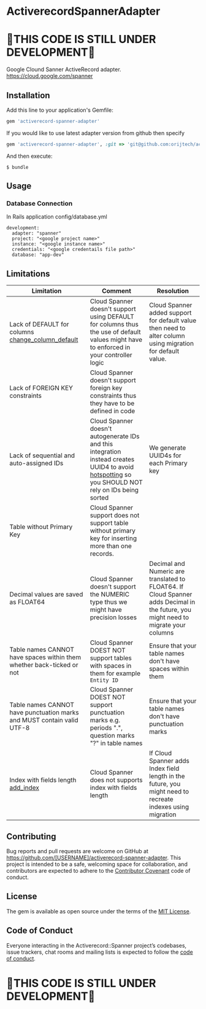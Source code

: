 # ActiverecordSpannerAdapter

# 🚨THIS CODE IS STILL UNDER DEVELOPMENT🚨

Google Clound Sanner ActiveRecord adapter. https://cloud.google.com/spanner

## Installation

Add this line to your application's Gemfile:

```ruby
gem 'activerecord-spanner-adapter'
```

If you would like to use latest adapter version from github then specify

```ruby
gem 'activerecord-spanner-adapter', :git => 'git@github.com:orijtech/activerecord-spanner-adapter.git'
```

And then execute:

    $ bundle

## Usage

### Database Connection
In Rails application config/database.yml

```
development:
  adapter: "spanner"
  project: "<google project name>"
  instance: "<google instance name>"
  credentials: "<google credentails file path>"
  database: "app-dev"
```

## Limitations

Limitation|Comment|Resolution
---|---|---
Lack of DEFAULT for columns [change_column_default](https://apidock.com/rails/v5.2.3/ActiveRecord/ConnectionAdapters/SchemaStatements/change_column_default)|Cloud Spanner doesn't support using DEFAULT for columns thus the use of default values might have to enforced in your controller logic| Cloud Spanner added support for  default value then need to alter column using migration for default value.
Lack of FOREIGN KEY constraints|Cloud Spanner doesn't support foreign key constraints thus they have to be defined in code
Lack of sequential and auto-assigned IDs|Cloud Spanner doesn't autogenerate IDs and this integration instead creates UUID4 to avoid [hotspotting](https://cloud.google.com/spanner/docs/schema-design#uuid_primary_key) so you SHOULD NOT rely on IDs being sorted|We generate UUID4s for each Primary key
Table without Primary Key| Cloud Spanner support does not support table without primary key for inserting more than one records.
Decimal values are saved as FLOAT64|Cloud Spanner doesn't support the NUMERIC type thus we might have precision losses|Decimal and Numeric are translated to FLOAT64. If Cloud Spanner adds Decimal in the future, you might need to migrate your columns
Table names CANNOT have spaces within them whether back-ticked or not|Cloud Spanner DOEST NOT support tables with spaces in them for example `Entity ID`|Ensure that your table names don't have spaces within them
Table names CANNOT have punctuation marks and MUST contain valid UTF-8|Cloud Spanner DOEST NOT support punctuation marks e.g. periods ".", question marks "?" in table names|Ensure that your table names don't have punctuation marks
Index with fields length [add_index](https://apidock.com/rails/v5.2.3/ActiveRecord/ConnectionAdapters/SchemaStatements/add_index)|Cloud Spanner does not supports index with fields length | If Cloud Spanner adds Index field length in the future, you might need to recreate indexes using migration

## Contributing

Bug reports and pull requests are welcome on GitHub at https://github.com/[USERNAME]/activerecord-spanner-adapter. This project is intended to be a safe, welcoming space for collaboration, and contributors are expected to adhere to the [Contributor Covenant](http://contributor-covenant.org) code of conduct.

## License

The gem is available as open source under the terms of the [MIT License](https://opensource.org/licenses/MIT).

## Code of Conduct

Everyone interacting in the Activerecord::Spanner project’s codebases, issue trackers, chat rooms and mailing lists is expected to follow the [code of conduct](https://github.com/[USERNAME]/activerecord-spanner-adapter/blob/master/CODE_OF_CONDUCT.md).

# 🚨THIS CODE IS STILL UNDER DEVELOPMENT🚨
